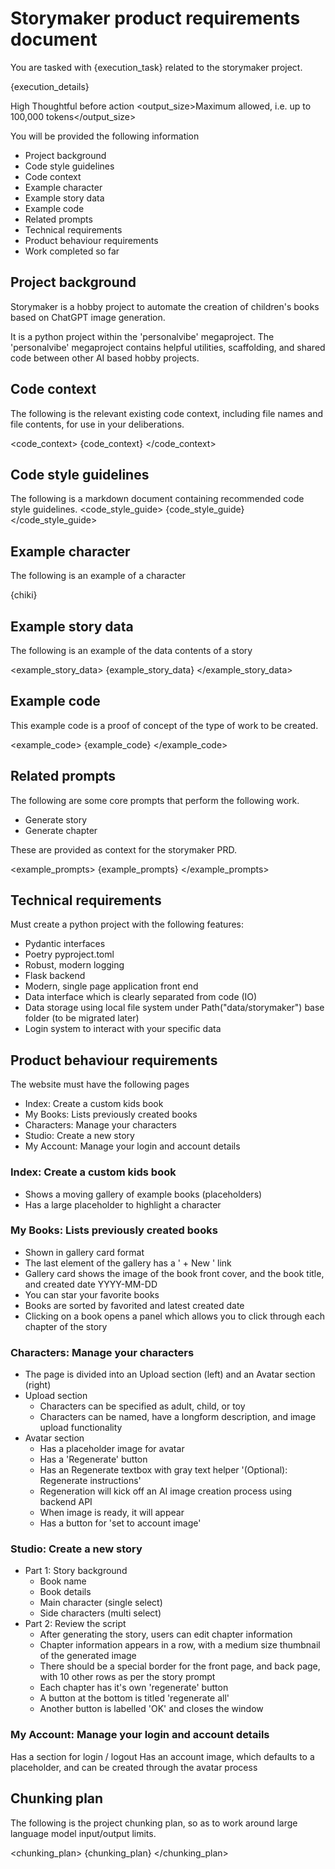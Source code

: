 # Storymaker product requirements document

You are tasked with {execution_task} related to the storymaker project.

{execution_details}

<effort>High</effort>
<mode>Thoughtful before action</mode>
<output_size>Maximum allowed, i.e. up to 100,000 tokens</output_size>

You will be provided the following information

* Project background
* Code style guidelines
* Code context
* Example character
* Example story data
* Example code
* Related prompts
* Technical requirements
* Product behaviour requirements
* Work completed so far

## Project background

Storymaker is a hobby project to automate the creation of children's books based on ChatGPT image generation.

It is a python project within the 'personalvibe' megaproject.
The 'personalvibe' megaproject contains helpful utilities, scaffolding, and shared code between other AI based hobby projects.

## Code context

The following is the relevant existing code context, including file names and file contents, for use in your deliberations.

<code_context>
{code_context}
</code_context>

## Code style guidelines

The following is a markdown document containing recommended code style guidelines.
<code_style_guide>
{code_style_guide}
</code_style_guide>

## Example character

The following is an example of a character

<Example character: Chiki>
{chiki}
</Example character: Chiki>

## Example story data

The following is an example of the data contents of a story

<example_story_data>
{example_story_data}
</example_story_data>

## Example code

This example code is a proof of concept of the type of work to be created.

<example_code>
{example_code}
</example_code>

## Related prompts

The following are some core prompts that perform the following work.

* Generate story
* Generate chapter

These are provided as context for the storymaker PRD.

<example_prompts>
{example_prompts}
</example_prompts>

## Technical requirements

Must create a python project with the following features:

* Pydantic interfaces
* Poetry pyproject.toml
* Robust, modern logging
* Flask backend
* Modern, single page application front end
* Data interface which is clearly separated from code (IO)
* Data storage using local file system under Path("data/storymaker") base folder (to be migrated later)
* Login system to interact with your specific data

## Product behaviour requirements

The website must have the following pages

- Index: Create a custom kids book
- My Books: Lists previously created books
- Characters: Manage your characters
- Studio: Create a new story
- My Account: Manage your login and account details

### Index: Create a custom kids book

- Shows a moving gallery of example books (placeholders)
- Has a large placeholder to highlight a character

### My Books: Lists previously created books

- Shown in gallery card format
- The last element of the gallery has a ' + New ' link
- Gallery card shows the image of the book front cover, and the book title, and created date YYYY-MM-DD
- You can star your favorite books
- Books are sorted by favorited and latest created date
- Clicking on a book opens a panel which allows you to click through each chapter of the story

### Characters: Manage your characters

- The page is divided into an Upload section (left) and an Avatar section (right)
- Upload section
	- Characters can be specified as adult, child, or toy
	- Characters can be named, have a longform description, and image upload functionality
- Avatar section
	- Has a placeholder image for avatar
	- Has a 'Regenerate' button
	- Has an Regenerate textbox with gray text helper '(Optional): Regenerate instructions'
	- Regeneration will kick off an AI image creation process using backend API
	- When image is ready, it will appear
	- Has a button for 'set to account image'

### Studio: Create a new story

- Part 1: Story background
	- Book name
	- Book details
	- Main character (single select)
	- Side characters (multi select)
- Part 2: Review the script
	- After generating the story, users can edit chapter information
	- Chapter information appears in a row, with a medium size thumbnail of the generated image
	- There should be a special border for the front page, and back page, with 10 other rows as per the story prompt
	- Each chapter has it's own 'regenerate' button
	- A button at the bottom is titled 'regenerate all'
	- Another button is labelled 'OK' and closes the window

### My Account: Manage your login and account details

Has a section for login / logout
Has an account image, which defaults to a placeholder, and can be created through the avatar process

## Chunking plan

The following is the project chunking plan, so as to work around large language model input/output limits.

<chunking_plan>
{chunking_plan}
</chunking_plan>
